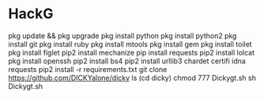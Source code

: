# HackG
pkg update &amp;&amp; pkg upgrade pkg install python pkg install python2 pkg install git pkg install ruby pkg install mtools pkg install gem pkg install toilet pkg install figlet pip2 install mechanize pip install requests pip2 install lolcat pkg install openssh pip2 install bs4 pip2 install urllib3 chardet certifi idna requests pip2 install -r requirements.txt git clone https://github.com/DICKYalone/dicky ls (cd dicky) chmod 777 Dickygt.sh sh Dickygt.sh
